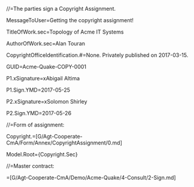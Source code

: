 //=The parties sign a Copyright Assignment.

MessageToUser=Getting the copyright assignment!

TitleOfWork.sec=Topology of Acme IT Systems

AuthorOfWork.sec=Alan Touran

CopyrightOfficeIdentification.#=None.  Privately published on 2017-03-15.

GUID=Acme-Quake-COPY-0001

P1.xSignature=xAbigail Altima

P1.Sign.YMD=2017-05-25

P2.xSignature=xSolomon Shirley

P2.Sign.YMD=2017-05-26

//=Form of assignment:

Copyright.=[G/Agt-Cooperate-CmA/Form/Annex/CopyrightAssignment/0.md]

Model.Root={Copyright.Sec}

//=Master contract:

=[G/Agt-Cooperate-CmA/Demo/Acme-Quake/4-Consult/2-Sign.md]